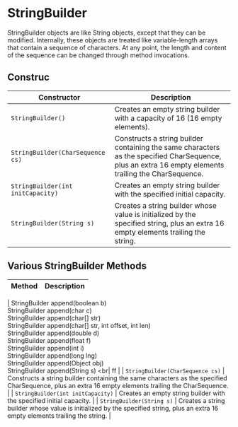 # StringBuilder
StringBuilder objects are like String objects, except that they can be modified. Internally, these objects are treated like variable-length arrays that contain a sequence of characters. At any point, the length and content of the sequence can be changed through method invocations.

## Construc

|     Constructor |         Description                    |
|----------------------------|------------------------------------|
|     `StringBuilder()`	       |   Creates an empty string builder with a capacity of 16 (16 empty elements).     |
|  `StringBuilder(CharSequence cs)` |     Constructs a string builder containing the same characters as the specified CharSequence, plus an extra 16 empty elements trailing the CharSequence. |
|  `StringBuilder(int initCapacity)`	 |     Creates an empty string builder with the specified initial capacity. |
|  `StringBuilder(String s)`	|  Creates a string builder whose value is initialized by the specified string, plus an extra 16 empty elements trailing the string. |

## Various StringBuilder Methods


|     Method |          Description  |
|------------------|----------------------|
| 
StringBuilder append(boolean b) <br>
StringBuilder append(char c) <br>
StringBuilder append(char[] str) <br>
StringBuilder append(char[] str, int offset, int len) <br>
StringBuilder append(double d) <br>
StringBuilder append(float f) <br>
StringBuilder append(int i) <br>
StringBuilder append(long lng) <br>
StringBuilder append(Object obj) <br>
StringBuilder append(String s) <br|      ff  |
|  `StringBuilder(CharSequence cs)` |     Constructs a string builder containing the same characters as the specified CharSequence, plus an extra 16 empty elements trailing the CharSequence. |
|  `StringBuilder(int initCapacity)`	 |     Creates an empty string builder with the specified initial capacity. |
|  `StringBuilder(String s)`	|  Creates a string builder whose value is initialized by the specified string, plus an extra 16 empty elements trailing the string. |